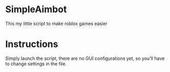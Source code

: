 # SimpleAimbot
This my little script to make roblox games easier

# Instructions
Simply launch the script, there are no GUI configurations yet, so you'll have to change settings in the file.
